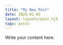 ```yaml
---
title: "My New Post"
date: 2025-01-03
layout: layouts/post.njk
tags: posts
---
```


Write your content here.
